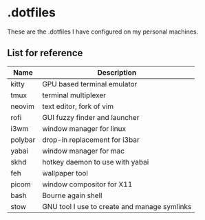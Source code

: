 # .dotfiles

These are the .dotfiles I have configured on my personal machines.

## List for reference
| Name    | Description                                  |
|---------|----------------------------------------------|
| kitty   | GPU based terminal emulator                  |
| tmux    | terminal multiplexer                         |
| neovim  | text editor, fork of vim                     |
| rofi    | GUI fuzzy finder and launcher                |  
| i3wm    | window manager for linux                     |
| polybar | drop-in replacement for i3bar                |
| yabai   | window manager for mac                       |
| skhd    | hotkey daemon to use with yabai              |
| feh     | wallpaper tool                               |
| picom   | window compositor for X11                    |
| bash    | Bourne again shell                           |
| stow    | GNU tool I use to create and manage symlinks |
